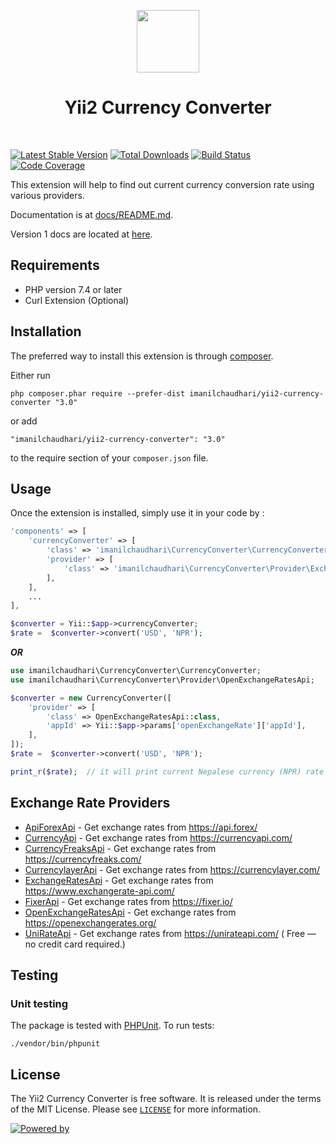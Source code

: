 <p align="center">
    <a href="imanilchaudhari/yii2-currency-converter" target="_blank">
        <img src="https://yiisoft.github.io/docs/images/yii_logo.svg" height="100px">
    </a>
    <h1 align="center">Yii2 Currency Converter</h1>
    <br>
</p>

[![Latest Stable Version](https://poser.pugx.org/imanilchaudhari/yii2-currency-converter/v)](https://packagist.org/packages/imanilchaudhari/yii2-currency-converter)
[![Total Downloads](https://poser.pugx.org/imanilchaudhari/yii2-currency-converter/downloads)](https://packagist.org/packages/imanilchaudhari/yii2-currency-converter)
[![Build Status](https://travis-ci.org/imanilchaudhari/yii2-currency-converter.svg?branch=master)](https://travis-ci.org/imanilchaudhari/yii2-currency-converter)
[![Code Coverage](https://codecov.io/gh/imanilchaudhari/yii2-currency-converter/branch/master/graph/badge.svg)](https://codecov.io/gh/imanilchaudhari/yii2-currency-converter)

This extension will help to find out current currency conversion rate using various providers.

Documentation is at [docs/README.md](docs/README.md).

Version 1 docs are located at [here](https://github.com/imanilchaudhari/yii2-currency-converter/tree/1.1).

Requirements
-----------
*   PHP version 7.4 or later
*   Curl Extension (Optional)


Installation
------------

The preferred way to install this extension is through [composer](http://getcomposer.org/download/).

Either run

```
php composer.phar require --prefer-dist imanilchaudhari/yii2-currency-converter "3.0"
```

or add

```
"imanilchaudhari/yii2-currency-converter": "3.0"
```

to the require section of your `composer.json` file.


Usage
-----

Once the extension is installed, simply use it in your code by  :
```php
'components' => [
    'currencyConverter' => [
        'class' => 'imanilchaudhari\CurrencyConverter\CurrencyConverter',
        'provider' => [
            'class' => 'imanilchaudhari\CurrencyConverter\Provider\ExchangeRatesApi',
        ],
    ],
    ...
],

$converter = Yii::$app->currencyConverter;
$rate =  $converter->convert('USD', 'NPR');

```

***OR***

```php
use imanilchaudhari\CurrencyConverter\CurrencyConverter;
use imanilchaudhari\CurrencyConverter\Provider\OpenExchangeRatesApi;

$converter = new CurrencyConverter([
    'provider' => [
        'class' => OpenExchangeRatesApi::class,
        'appId' => Yii::$app->params['openExchangeRate']['appId'],
    ],
]);
$rate =  $converter->convert('USD', 'NPR');

print_r($rate);  // it will print current Nepalese currency (NPR) rate according to USD

```

Exchange Rate Providers
-----------------------
- [ApiForexApi](./src/Provider/ApiForexApi.php) - Get exchange rates from https://api.forex/
- [CurrencyApi](./src/Provider/CurrencyApi.php) - Get exchange rates from https://currencyapi.com/
- [CurrencyFreaksApi](./src/Provider/CurrencyFreaksApi.php) - Get exchange rates from https://currencyfreaks.com/
- [CurrencylayerApi](./src/Provider/CurrencylayerApi.php) - Get exchange rates from https://currencylayer.com/
- [ExchangeRatesApi](./src/Provider/ExchangeRatesApi.php) - Get exchange rates from https://www.exchangerate-api.com/
- [FixerApi](./src/Provider/FixerApi.php) - Get exchange rates from https://fixer.io/
- [OpenExchangeRatesApi](./src/Provider/OpenExchangeRatesApi.php) - Get exchange rates from https://openexchangerates.org/
- [UniRateApi](./src/Provider/UniRateApi.php) - Get exchange rates from https://unirateapi.com/   ( Free — no credit card required.)


## Testing

### Unit testing

The package is tested with [PHPUnit](https://phpunit.de/). To run tests:

```shell
./vendor/bin/phpunit
```

## License

The Yii2 Currency Converter is free software. It is released under the terms of the MIT License. Please see [`LICENSE`](./LICENSE.md) for more information.


[![Powered by](https://img.shields.io/badge/Powered_by-Yii_Framework-green.svg?style=flat)](https://www.yiiframework.com/)
